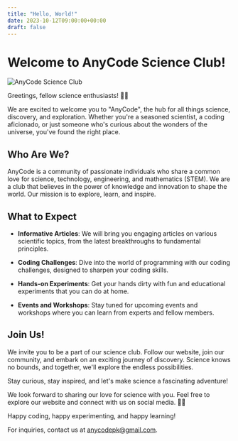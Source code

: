 ```yaml
---
title: "Hello, World!"
date: 2023-10-12T09:00:00+00:00
draft: false
---
```


# Welcome to AnyCode Science Club!

![AnyCode Science Club](https://scontent-waw1-1.xx.fbcdn.net/v/t39.30808-6/386588227_644868114453284_6012704714478753123_n.png?_nc_cat=102&ccb=1-7&_nc_sid=5f2048&_nc_ohc=UXjSxYrsf98AX_iibdw&_nc_ht=scontent-waw1-1.xx&oh=00_AfD2y-rNyxgff2TttPhOQGWlLDF7ZNvBACZHPMVfEXAyXw&oe=6531ADBF)

Greetings, fellow science enthusiasts! 🚀🔬

We are excited to welcome you to "AnyCode", the hub for all things science, discovery, and exploration. Whether you're a seasoned scientist, a coding aficionado, or just someone who's curious about the wonders of the universe, you've found the right place.

## Who Are We?

AnyCode is a community of passionate individuals who share a common love for science, technology, engineering, and mathematics (STEM). We are a club that believes in the power of knowledge and innovation to shape the world. Our mission is to explore, learn, and inspire.

## What to Expect

- **Informative Articles**: We will bring you engaging articles on various scientific topics, from the latest breakthroughs to fundamental principles.

- **Coding Challenges**: Dive into the world of programming with our coding challenges, designed to sharpen your coding skills.

- **Hands-on Experiments**: Get your hands dirty with fun and educational experiments that you can do at home.

- **Events and Workshops**: Stay tuned for upcoming events and workshops where you can learn from experts and fellow members.

## Join Us!

We invite you to be a part of our science club. Follow our website, join our community, and embark on an exciting journey of discovery. Science knows no bounds, and together, we'll explore the endless possibilities.

Stay curious, stay inspired, and let's make science a fascinating adventure!

We look forward to sharing our love for science with you. Feel free to explore our website and connect with us on social media. 🌌🧪

Happy coding, happy experimenting, and happy learning!

For inquiries, contact us at [anycodepk@gmail.com](mailto:anycodepk@gmail.com).
